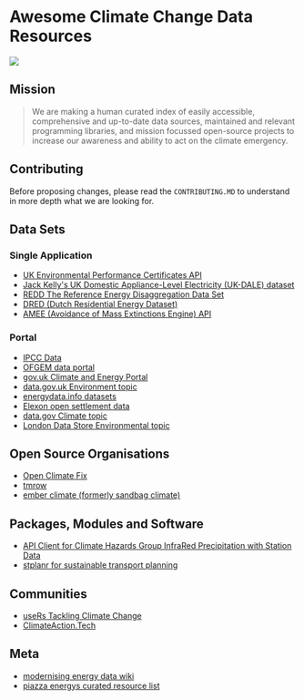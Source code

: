 # Awesome Climate Change Data Resources

<img src="https://co2ppmbadge.piazza.energy/latest/banner_horiz.png">

## Mission

> We are making a human curated index of easily accessible, comprehensive and up-to-date data sources, maintained and relevant programming libraries, and mission focussed open-source projects to increase our awareness and ability to act on the climate emergency.

## Contributing

Before proposing changes, please read the `CONTRIBUTING.MD` to understand in more depth what we are looking for.

## Data Sets

### Single Application

* [UK Environmental Performance Certificates API](https://epc.opendatacommunities.org/docs/api)
* [Jack Kelly's UK Domestic Appliance-Level Electricity (UK-DALE) dataset](https://jack-kelly.com/data/)
* [REDD The Reference Energy Disaggregation Data Set](http://redd.csail.mit.edu/)
* [DRED (Dutch Residential Energy Dataset)](http://www.st.ewi.tudelft.nl/akshay/dred/)
* [AMEE (Avoidance of Mass Extinctions Engine) API](https://www.amee.com/api)

### Portal

* [IPCC Data](http://ipcc-data.org/)
* [OFGEM data portal](https://www.ofgem.gov.uk/data-portal/overview)
* [gov.uk Climate and Energy Portal](https://www.gov.uk/environment/climate-change-energy)
* [data.gov.uk Environment topic](https://data.gov.uk/search?filters%5Btopic%5D=Environment)
* [energydata.info datasets](https://energydata.info/dataset)
* [Elexon open settlement data](https://www.elexon.co.uk/data/open-settlement-data/)
* [data.gov Climate topic](https://catalog.data.gov/dataset?groups=climate5434&#topic=climate_navigation)
* [London Data Store Environmental topic](https://data.london.gov.uk/dataset?topics=fb70a4e6-311c-41c1-8429-3fe27ebc928a)

## Open Source Organisations

* [Open Climate Fix](https://openclimatefix.org/)
* [tmrow](https://github.com/tmrowco/)
* [ember climate (formerly sandbag climate)](https://github.com/sandbag-climate)

## Packages, Modules and Software

* [API Client for Climate Hazards Group InfraRed Precipitation with Station Data](https://docs.ropensci.org/chirps/)
* [stplanr for sustainable transport planning](https://docs.ropensci.org/stplanr/)

## Communities

* [useRs Tackling Climate Change](https://userstackling-uny5880.slack.com/join/shared_invite/zt-fkocefo6-kkRLrPqPI5WQR5P~HLdm9A#/)
* [ClimateAction.Tech](https://climateaction.tech/)

## Meta

* [modernising energy data wiki](https://modernisingenergydata.atlassian.net/wiki/spaces/MED/overview)
* [piazza energys curated resource list](https://github.com/piazza-energy/curated-resource-list)
